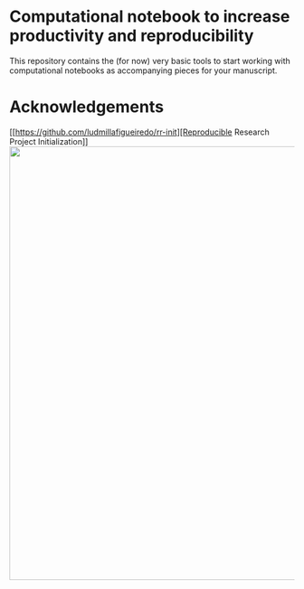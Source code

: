 # Computational notebook to increase productivity and reproducibility

This repository contains the (for now) very basic tools to start working with computational notebooks as accompanying pieces for your manuscript.

# Acknowledgements
[[https://github.com/ludmillafigueiredo/rr-init][Reproducible Research Project Initialization]]
<img class="resize" src="sponsoredbydeutsch.pdf" width="2560" height="768" align="center" />
